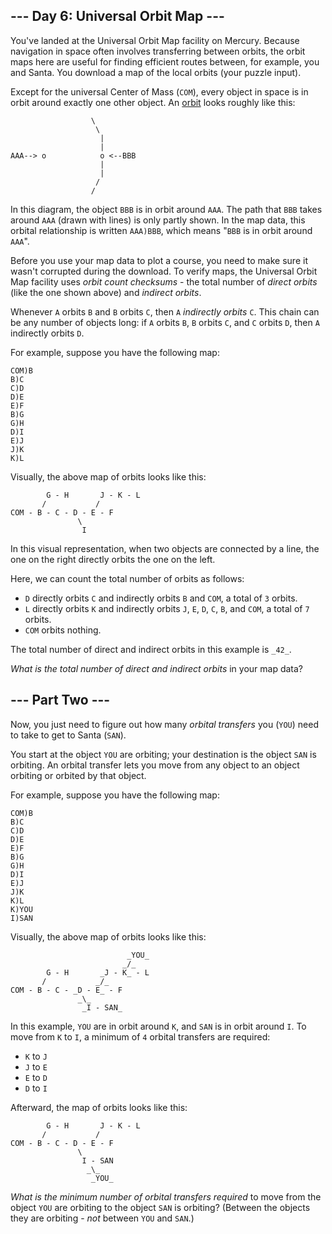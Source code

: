 ## \--- Day 6: Universal Orbit Map ---

You've landed at the Universal Orbit Map facility on Mercury. Because
navigation in space often involves transferring between orbits, the orbit maps
here are useful for finding efficient routes between, for example, you and
Santa. You download a map of the local orbits (your puzzle input).

Except for the universal Center of Mass (`COM`), every object in space is in
orbit around exactly one other object. An
[orbit](https://en.wikipedia.org/wiki/Orbit) looks roughly like this:

    
    
                      \
                       \
                        |
                        |
    AAA--> o            o <--BBB
                        |
                        |
                       /
                      /
    

In this diagram, the object `BBB` is in orbit around `AAA`. The path that
`BBB` takes around `AAA` (drawn with lines) is only partly shown. In the map
data, this orbital relationship is written `AAA)BBB`, which means "`BBB` is in
orbit around `AAA`".

Before you use your map data to plot a course, you need to make sure it wasn't
corrupted during the download. To verify maps, the Universal Orbit Map
facility uses _orbit count checksums_ \- the total number of _direct orbits_
(like the one shown above) and _indirect orbits_.

Whenever `A` orbits `B` and `B` orbits `C`, then `A` _indirectly orbits_ `C`.
This chain can be any number of objects long: if `A` orbits `B`, `B` orbits
`C`, and `C` orbits `D`, then `A` indirectly orbits `D`.

For example, suppose you have the following map:

    
    
    COM)B
    B)C
    C)D
    D)E
    E)F
    B)G
    G)H
    D)I
    E)J
    J)K
    K)L
    

Visually, the above map of orbits looks like this:

    
    
            G - H       J - K - L
           /           /
    COM - B - C - D - E - F
                   \
                    I
    

In this visual representation, when two objects are connected by a line, the
one on the right directly orbits the one on the left.

Here, we can count the total number of orbits as follows:

  * `D` directly orbits `C` and indirectly orbits `B` and `COM`, a total of `3` orbits.
  * `L` directly orbits `K` and indirectly orbits `J`, `E`, `D`, `C`, `B`, and `COM`, a total of `7` orbits.
  * `COM` orbits nothing.

The total number of direct and indirect orbits in this example is `_42_`.

_What is the total number of direct and indirect orbits_ in your map data?

## \--- Part Two ---

Now, you just need to figure out how many _orbital transfers_ you (`YOU`) need
to take to get to Santa (`SAN`).

You start at the object `YOU` are orbiting; your destination is the object
`SAN` is orbiting. An orbital transfer lets you move from any object to an
object orbiting or orbited by that object.

For example, suppose you have the following map:

    
    
    COM)B
    B)C
    C)D
    D)E
    E)F
    B)G
    G)H
    D)I
    E)J
    J)K
    K)L
    K)YOU
    I)SAN
    

Visually, the above map of orbits looks like this:

    
    
                              _YOU_
                             _/_
            G - H       _J - K_ - L
           /           _/_
    COM - B - C - _D - E_ - F
                   _\_
                    _I - SAN_
    

In this example, `YOU` are in orbit around `K`, and `SAN` is in orbit around
`I`. To move from `K` to `I`, a minimum of `4` orbital transfers are required:

  * `K` to `J`
  * `J` to `E`
  * `E` to `D`
  * `D` to `I`

Afterward, the map of orbits looks like this:

    
    
            G - H       J - K - L
           /           /
    COM - B - C - D - E - F
                   \
                    I - SAN
                     _\_
                      _YOU_
    

_What is the minimum number of orbital transfers required_ to move from the
object `YOU` are orbiting to the object `SAN` is orbiting? (Between the
objects they are orbiting - _not_ between `YOU` and `SAN`.)

